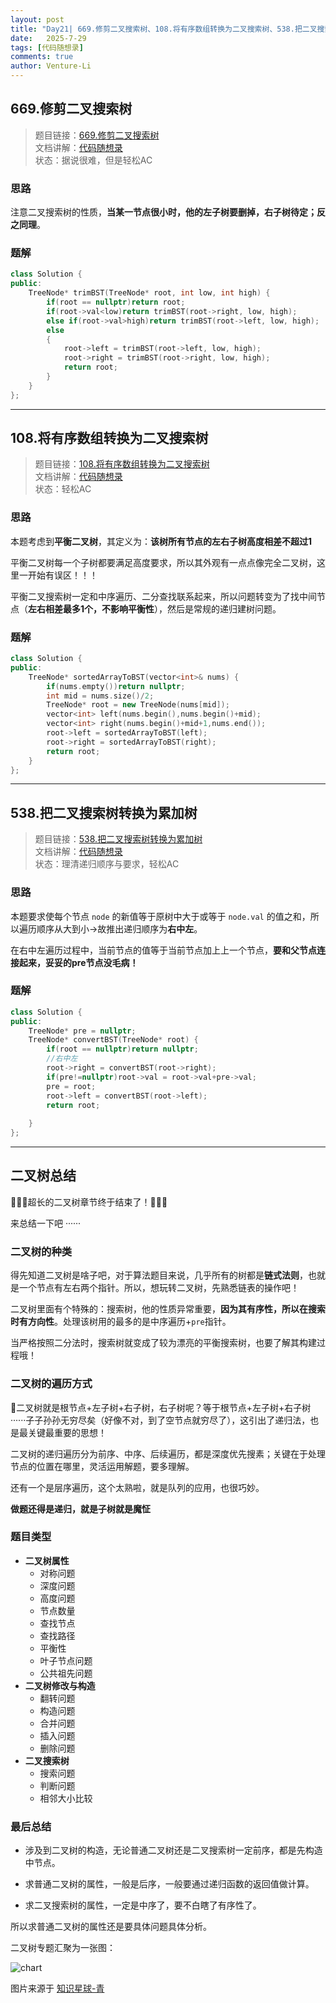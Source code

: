 ```yaml
---
layout: post
title: "Day21| 669.修剪二叉搜索树、108.将有序数组转换为二叉搜索树、538.把二叉搜索树转换为累加树、二叉树总结"
date:   2025-7-29
tags: [代码随想录]
comments: true
author: Venture-Li
---
```


## 669.修剪二叉搜索树

> 题目链接：[669.修剪二叉搜索树](https://leetcode.cn/problems/trim-a-binary-search-tree/description/)  
> 文档讲解：[代码随想录](https://www.programmercarl.com/)  
> 状态：据说很难，但是轻松AC

### 思路

注意二叉搜索树的性质，**当某一节点很小时，他的左子树要删掉，右子树待定；反之同理**。

### 题解

```c++
class Solution {
public:
    TreeNode* trimBST(TreeNode* root, int low, int high) {
        if(root == nullptr)return root;
        if(root->val<low)return trimBST(root->right, low, high);
        else if(root->val>high)return trimBST(root->left, low, high);
        else
        {
            root->left = trimBST(root->left, low, high);
            root->right = trimBST(root->right, low, high);
            return root;
        }
    }
};
```

---

## 108.将有序数组转换为二叉搜索树

> 题目链接：[108.将有序数组转换为二叉搜索树](https://leetcode.cn/problems/convert-sorted-array-to-binary-search-tree/description/)  
> 文档讲解：[代码随想录](https://www.programmercarl.com/)  
> 状态：轻松AC

### 思路

本题考虑到**平衡二叉树**，其定义为：**该树所有节点的左右子树高度相差不超过1**

平衡二叉树每一个子树都要满足高度要求，所以其外观有一点点像完全二叉树，这里一开始有误区！！！

平衡二叉搜索树一定和中序遍历、二分查找联系起来，所以问题转变为了找中间节点（**左右相差最多1个，不影响平衡性**），然后是常规的递归建树问题。

### 题解

```c++
class Solution {
public:
    TreeNode* sortedArrayToBST(vector<int>& nums) {
        if(nums.empty())return nullptr;
        int mid = nums.size()/2;
        TreeNode* root = new TreeNode(nums[mid]);
        vector<int> left(nums.begin(),nums.begin()+mid);
        vector<int> right(nums.begin()+mid+1,nums.end());
        root->left = sortedArrayToBST(left);
        root->right = sortedArrayToBST(right);
        return root;
    }
};
```

---

## 538.把二叉搜索树转换为累加树

> 题目链接：[538.把二叉搜索树转换为累加树](https://leetcode.cn/problems/convert-bst-to-greater-tree/description/)  
> 文档讲解：[代码随想录](https://www.programmercarl.com/)  
> 状态：理清递归顺序与要求，轻松AC

### 思路

本题要求使每个节点 `node` 的新值等于原树中大于或等于 `node.val` 的值之和，所以遍历顺序从大到小->故推出递归顺序为**右中左**。

在右中左遍历过程中，当前节点的值等于当前节点加上上一个节点，**要和父节点连接起来，妥妥的pre节点没毛病！**

### 题解

```c++
class Solution {
public:
    TreeNode* pre = nullptr;
    TreeNode* convertBST(TreeNode* root) {
        if(root == nullptr)return nullptr;
        //右中左
        root->right = convertBST(root->right);
        if(pre!=nullptr)root->val = root->val+pre->val;
        pre = root;
        root->left = convertBST(root->left);
        return root;
  
    }
};
```

---

## 二叉树总结

👏👏👏超长的二叉树章节终于结束了！👏👏👏

来总结一下吧 ······

### 二叉树的种类

得先知道二叉树是啥子吧，对于算法题目来说，几乎所有的树都是**链式法则**，也就是一个节点有左右两个指针。所以，想玩转二叉树，先熟悉链表的操作吧！

二叉树里面有个特殊的：搜索树，他的性质异常重要，**因为其有序性，所以在搜索时有方向性**。处理该树用的最多的是中序遍历+`pre`指针。

当严格按照二分法时，搜索树就变成了较为漂亮的平衡搜索树，也要了解其构建过程哦！

### 二叉树的遍历方式

👀二叉树就是根节点+左子树+右子树，右子树呢？等于根节点+左子树+右子树······子子孙孙无穷尽矣（好像不对，到了空节点就穷尽了），这引出了递归法，也是最关键最重要的思想！

二叉树的递归遍历分为前序、中序、后续遍历，都是深度优先搜素；关键在于处理节点的位置在哪里，灵活运用解题，要多理解。

还有一个是层序遍历，这个太熟啦，就是队列的应用，也很巧妙。

**做题还得是递归，就是子树就是魔怔**

### 题目类型

- **二叉树属性**
  - 对称问题
  - 深度问题
  - 高度问题
  - 节点数量
  - 查找节点
  - 查找路径
  - 平衡性
  - 叶子节点问题
  - 公共祖先问题
- **二叉树修改与构造**
  - 翻转问题
  - 构造问题
  - 合并问题
  - 插入问题
  - 删除问题
- **二叉搜索树**
  - 搜索问题
  - 判断问题
  - 相邻大小比较

### 最后总结

- 涉及到二叉树的构造，无论普通二叉树还是二叉搜索树一定前序，都是先构造中节点。

- 求普通二叉树的属性，一般是后序，一般要通过递归函数的返回值做计算。

- 求二叉搜索树的属性，一定是中序了，要不白瞎了有序性了。

所以求普通二叉树的属性还是要具体问题具体分析。

二叉树专题汇聚为一张图：

![chart](https://venture-li.github.io/images/202508011717695.png)

图片来源于 [知识星球-青](https://wx.zsxq.com/dweb2/index/footprint/185251215558842)
  


